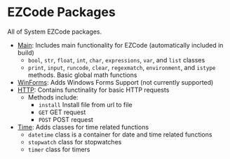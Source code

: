 # EZCode Packages

All of System EZCode packages. 
- [Main](Main/package.json): Includes main functionality for EZCode (automatically included in build)
   - `bool`, `str`, `float`, `int`, `char`, `expressions`, `var`, and `list` classes
   - `print`, `input`, `runcode`, `clear`, `regexmatch`, `environment`, and `istype` methods. Basic global math functions
- [WinForms](WinForms/package.json): Adds Windows Forms Support (not currently supported)
- [HTTP](HTTP/package.json): Contains functinality for basic HTTP requests
  - Methods include:
    - `install` Install file from url to file
    - `GET` GET request
    - `POST` POST request
- [Time](time/package.json): Adds classes for time related functions
  - `datetime` class is a container for date and time related functions
  - `stopwatch` class for stopwatches
  - `timer` class for timers 
